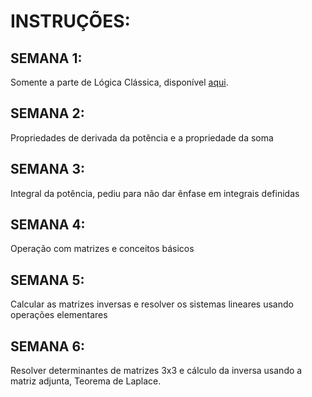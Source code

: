 # INSTRUÇÕES:

## SEMANA 1:
Somente a parte de Lógica Clássica, disponível [aqui](https://github.com/mxs2/monitoria-mc/blob/main/docs/pdfs/Aula%20de%20revis%C3%A3o%20GTI.pdf).

## SEMANA 2:
Propriedades de derivada da potência e a propriedade da soma

## SEMANA 3:
Integral da potência, pediu para não dar ênfase em integrais definidas 

## SEMANA 4:
Operação com matrizes e conceitos básicos 

## SEMANA 5: 
Calcular as matrizes inversas e resolver os sistemas lineares usando operações elementares

## SEMANA 6:
Resolver determinantes de matrizes 3x3 e cálculo da inversa usando a matriz adjunta, Teorema de Laplace.
